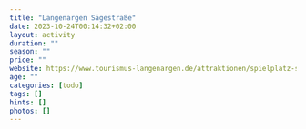 ```yaml
---
title: "Langenargen Sägestraße"
date: 2023-10-24T00:14:32+02:00
layout: activity
duration: ""
season: ""
price: ""
website: https://www.tourismus-langenargen.de/attraktionen/spielplatz-saegestrasse-oberdorf-48bfc85f62
age: ""
categories: [todo]
tags: []
hints: []
photos: []
---
```

